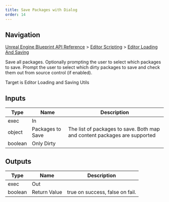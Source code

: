 ```yaml
---
title: Save Packages with Dialog
order: 14
---
```

## Navigation

[Unreal Engine Blueprint API Reference](https://dev.epicgames.com/documentation/en-us/unreal-engine/BlueprintAPI) > [Editor Scripting](https://dev.epicgames.com/documentation/en-us/unreal-engine/BlueprintAPI/EditorScripting) > [Editor Loading And Saving](https://dev.epicgames.com/documentation/en-us/unreal-engine/BlueprintAPI/EditorScripting/EditorLoadingAndSaving)

Save all packages. Optionally prompting the user to select which packages to save.
Prompt the user to select which dirty packages to save and check them out from source control (if enabled).

Target is Editor Loading and Saving Utils

## Inputs

| Type | Name | Description |
| --- | --- | --- |
| exec | In |  |
| object | Packages to Save | The list of packages to save. Both map and content packages are supported |
| boolean | Only Dirty |  |

## Outputs

| Type | Name | Description |
| --- | --- | --- |
| exec | Out |  |
| boolean | Return Value | true on success, false on fail. |
